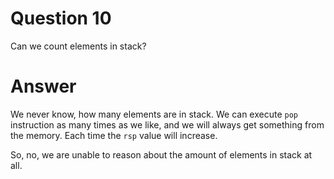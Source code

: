 
# Question 10


Can we count elements in stack?


# Answer




We never know, how many elements are in stack.  We can execute `pop`
instruction as many times as we like, and we will always get something from the
memory. Each time the `rsp` value will increase. 

So, no, we are unable to reason about the amount of elements in stack at all. 





       